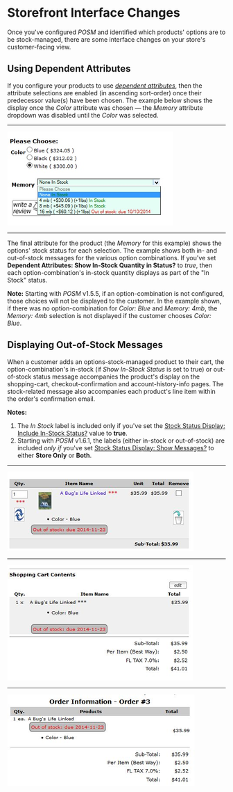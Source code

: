 # Storefront Interface Changes

Once you've configured _POSM_ and identified which products' options are to be stock-managed, there are some interface changes on your store's customer-facing view.

## Using Dependent Attributes

If you configure your products to use [_dependent attributes_](./configuration.md), then the attribute selections are enabled (in ascending sort-order) once their predecessor value(s) have been chosen. The example below shows the display once the _Color_ attribute was chosen — the _Memory_ attribute dropdown was disabled until the _Color_ was selected.

----

![Choosing Dependent Attributes](./dependent_attributes.jpg)

----

The final attribute for the product (the _Memory_ for this example) shows the options' stock status for each selection. The example shows both in- and out-of-stock messages for the various option combinations. If you've set **Dependent Attributes: Show In-Stock Quantity in Status?** to _true_, then each option-combination's in-stock quantity displays as part of the "In Stock" status.

**Note:** Starting with _POSM_ v1.5.5, if an option-combination is not configured, those choices will not be displayed to the customer. In the example shown, if there was no option-combination for _Color: Blue_ and _Memory: 4mb_, the _Memory: 4mb_ selection is not displayed if the customer chooses _Color: Blue_.

## Displaying Out-of-Stock Messages

When a customer adds an options-stock-managed product to their cart, the option-combination's in-stock (if _Show In-Stock Status_ is set to true) or out-of-stock status message accompanies the product's display on the shopping-cart, checkout-confirmation and account-history-info pages. The stock-related message also accompanies each product's line item within the order's confirmation email.

**Notes:**

1.  The _In Stock_ label is included only if you've set the [Stock Status Display: Include In-Stock Status?](./configuration.md) value to **true**.
2.  Starting with _POSM_ v1.6.1, the labels (either in-stock or out-of-stock) are included _only if_ you've set [Stock Status Display: Show Messages?](./configuration.md) to either **Store Only** or **Both**.

----

![The shopping_cart page](shopping_cart_message.jpg "The shopping_cart page")

----

![The checkout_confirmation page](checkout_confirmation_message.jpg "The checkout_confirmation page") 

----

![The account_history_info page](account_history_info_message.jpg "The account_history_info page")